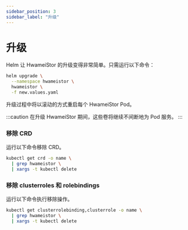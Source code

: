 ```yaml
---
sidebar_position: 3
sidebar_label: "升级"
---
```


# 升级

Helm 让 HwameiStor 的升级变得非常简单。只需运行以下命令：

```bash
helm upgrade \
  --namespace hwameistor \
  hwameistor \
  -f new.values.yaml
```

升级过程中将以滚动的方式重启每个 HwameiStor Pod。

:::caution
在升级 HwameiStor 期间，这些卷将继续不间断地为 Pod 服务。
:::

### 移除 CRD

运行以下命令移除 CRD。

```bash
kubectl get crd -o name \
  | grep hwameistor \
  | xargs -t kubectl delete
```

### 移除 clusterroles 和 rolebindings

运行以下命令执行移除操作。

```bash
kubectl get clusterrolebinding,clusterrole -o name \
  | grep hwameistor \
  | xargs -t kubectl delete
```
